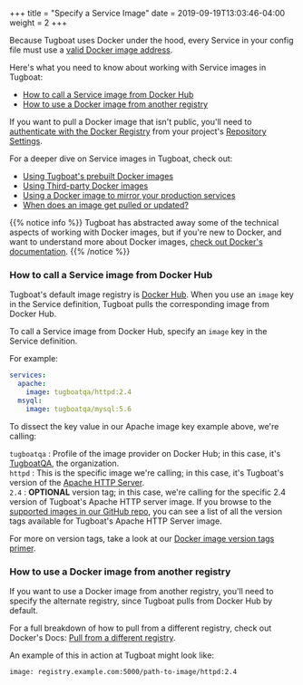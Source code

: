 +++
title = "Specify a Service Image"
date = 2019-09-19T13:03:46-04:00
weight = 2
+++

Because Tugboat uses Docker under the hood, every Service in your config file
must use a
[valid Docker image address](https://docs.docker.com/engine/reference/commandline/pull/).

Here's what you need to know about working with Service images in Tugboat:

- [How to call a Service image from Docker Hub](#how-to-call-a-service-image-from-docker-hub)
- [How to use a Docker image from another registry](#how-to-use-a-docker-image-from-another-registry)

If you want to pull a Docker image that isn't public, you'll need to
[authenticate with the Docker Registry](/setting-up-tugboat/select-repo-settings/#authenticate-with-a-docker-registry)
from your project's
[Repository Settings](/setting-up-tugboat/select-repo-settings/#change-repository-settings).

For a deeper dive on Service images in Tugboat, check out:

- [Using Tugboat's prebuilt Docker images](../../service-images/using-tugboat-images/)
- [Using Third-party Docker images](../../service-images/third-party-docker-images/)
- [Using a Docker image to mirror your production services](../../service-images/mirror-production-with-image/)
- [When does an image get pulled or updated?](../../service-images/docker-pull/)

{{% notice info %}} Tugboat has abstracted away some of the technical aspects of
working with Docker images, but if you're new to Docker, and want to understand
more about Docker images,
[check out Docker's documentation](https://docs.docker.com/v17.09/engine/userguide/storagedriver/imagesandcontainers/).
{{% /notice %}}

### How to call a Service image from Docker Hub

Tugboat's default image registry is [Docker Hub](https://hub.docker.com/). When
you use an `image` key in the Service definition, Tugboat pulls the
corresponding image from Docker Hub.

To call a Service image from Docker Hub, specify an `image` key in the Service
definition.

For example:

```yaml
services:
  apache:
    image: tugboatqa/httpd:2.4
  msyql:
    image: tugboatqa/mysql:5.6
```

To dissect the key value in our Apache image key example above, we're calling:

`tugboatqa` : Profile of the image provider on Docker Hub; in this case, it's
[TugboatQA](https://hub.docker.com/u/tugboatqa), the organization.  
`httpd` : This is the specific image we're calling; in this case, it's Tugboat's
version of the [Apache HTTP Server](https://hub.docker.com/r/tugboatqa/httpd).  
`2.4` : **OPTIONAL** version tag; in this case, we're calling for the specific
2.4 version of Tugboat's Apache HTTP server image. If you browse to the
[supported images in our GitHub repo](https://github.com/TugboatQA/dockerfiles/blob/master/httpd/TAGS.md),
you can see a list of all the version tags available for Tugboat's Apache HTTP
Server image.

For more on version tags, take a look at our
[Docker image version tags primer](../../service-images/image-version-tags/).

### How to use a Docker image from another registry

If you want to use a Docker image from another registry, you'll need to specify
the alternate registry, since Tugboat pulls from Docker Hub by default.

For a full breakdown of how to pull from a different registry, check out
Docker's Docs:
[Pull from a different registry](https://docs.docker.com/engine/reference/commandline/pull/#pull-from-a-different-registry).

An example of this in action at Tugboat might look like:

`image: registry.example.com:5000/path-to-image/httpd:2.4`

